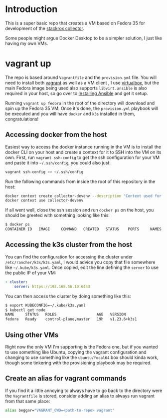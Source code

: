 # Introduction

This is a super basic repo that creates a VM based on Fedora 35 for development of the [stackrox collector](https://github.com/stackrox/collector).

Some people might argue Docker Desktop to be a simpler solution, I just like having my own VMs.

# vagrant up
The repo is based around `Vagrantfile` and the `provision.yml` file. You will need to install both [vagrant](https://www.vagrantup.com/docs/installation) as well as a VM client , I use [virtualbox](https://www.virtualbox.org/wiki/Downloads), but the main Fedora image being used also supports `libvirt`. `ansible` is also required in your host, so go over to [Installing Ansible](https://docs.ansible.com/ansible/latest/installation_guide/intro_installation.html) and get it setup.

Running `vagrant up fedora` in the root of the directory will download and spin up the Fedora 35 VM. Once it's done, the `provision.yml` playbook will be executed and you will have `docker` and `k3s` installed in them, congratulations!

## Accessing docker from the host
Easiest way to access the docker instance running in the VM is to install the docker CLI on your host and create a context for it to SSH into the VM on its own. First, run `vagrant ssh-config` to get the ssh configuration for your VM and paste it into `~/.ssh/config`, you could also just:
```bash
vagrant ssh-config >> ~/.ssh/config
```

Run the following commands from inside the root of this repository in the host:
```bash
docker context create collector-devenv --description "Context used for collector development" --docker host=ssh://vagrant@fedora
docker context use collector-devenv
```

If all went well, close the ssh session and run `docker ps` on the host, you should be greeted with something looking like this:
```bash
$ docker ps
CONTAINER ID   IMAGE     COMMAND   CREATED   STATUS    PORTS     NAMES
```

## Accessing the k3s cluster from the host
You can find the configuration for accessing the cluster under `/etc/rancher/k3s/k3s.yaml`, I would advice you copy that file somewhere like `~/.kube/k3s.yaml`. Once copied, edit the line defining the `server` to use the public IP of your VM:
```yaml
- cluster:
    server: https://192.168.56.10:6443
```

You can then access the cluster by doing something like this:
```bash
$ export KUBECONFIG=~/.kube/k3s.yaml
$ kubectl get node
NAME     STATUS   ROLES                  AGE   VERSION
fedora   Ready    control-plane,master   19h   v1.23.6+k3s1
```

## Using other VMs
Right now the only VM I'm supporting is the Fedora one, but if you wanted to use something like Ubuntu, copying the vagrant configuration and changing to use something like the `ubuntu/focal64` box should kinda work, though some tinkering with the provisioning playbook may be required.

## Create an alias for vagrant commands
If you find it a little annoying to always have to go back to the directory were the `Vagrantfile` is stored, consider adding an alias to always run vagrant from that same place:
```bash
alias beggar="VAGRANT_CWD=<path-to-repo> vagrant"
```
